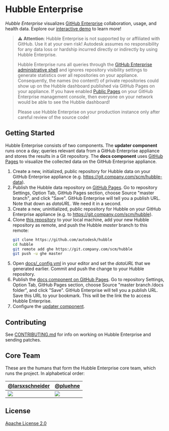 # Hubble Enterprise

_Hubble Enterprise_ visualizes [GitHub Enterprise](https://enterprise.github.com) collaboration, usage, and health data. Explore our [interactive demo](https://autodesk.github.io/hubble/index.html) to learn more!

> :warning: **Attention**: Hubble Enterprise is not supported by or affiliated with GitHub. Use it at your own risk! Autodesk assumes no responsibility for any data loss or hardship incurred directly or indirectly by using Hubble Enterprise.
>
> Hubble Enterprise runs all queries through the [GitHub Enterprise administrative shell](https://help.github.com/enterprise/2.11/admin/guides/installation/administrative-shell-ssh-access/) and ignores repository visibility settings to generate statistics over all repositories on your appliance. Consequently, the names (no content!) of private repositories could show up on the Hubble dashboard published via GitHub Pages on your appliance. If you have enabled [Public Pages](https://help.github.com/enterprise/2.10/admin/guides/installation/configuring-github-enterprise-pages/#setting-github-enterprise-pages-to-be-publicly-accessible) on your GitHub Enterprise management console, then everyone on your network would be able to see the Hubble dashboard!
>
> Please use Hubble Enterprise on your production instance only after careful review of the source code!


## Getting Started

Hubble Enterprise consists of two components. The **updater component** runs once a day; queries relevant data from a GitHub Enterprise appliance and stores the results in a Git repository. The **docs component** uses [GitHub Pages](https://pages.github.com/) to visualize the collected data on the GitHub Enterprise appliance.

1. Create a new, initialized, public repository for Hubble data on your GitHub Enterprise appliance (e.g. https://git.company.com/scm/hubble-data).
1. Publish the Hubble data repository on [GitHub Pages](https://help.github.com/articles/configuring-a-publishing-source-for-github-pages). Go to repository Settings, Option Tab, GitHub Pages section, choose Source "master branch", and click "Save". GitHub Enterprise will tell you a publish URL. Note that down as _dataURL_. We need it in a second.
1. Create a new, uninitialized, public repository for Hubble on your GitHub Enterprise appliance (e.g. to https://git.company.com/scm/hubble).
1. Clone [this repository](https://github.com/autodesk/hubble) to your local machine, add your new Hubble repository as remote, and push the Hubble _master_ branch to this remote: 
    ```sh
    git clone https://github.com/autodesk/hubble
    cd hubble
    git remote add ghe https://git.company.com/scm/hubble
    git push -u ghe master
    ``` 
1. Open [docs/_config.yml](docs/_config.yml) in your editor and set the _dataURL_ that we generated earlier. Commit and push the change to your Hubble repository. 
1. Publish the [docs component on GitHub Pages](https://help.github.com/articles/configuring-a-publishing-source-for-github-pages/#publishing-your-github-pages-site-from-a-docs-folder-on-your-master-branch). Go to repository Settings, Option Tab, GitHub Pages section, choose Source "master branch /docs folder", and click "Save". GitHub Enterprise will tell you a publish URL. Save this URL to your bookmark. This will be the link the to access Hubble Enterprise.
1. Configure the [updater component](updater/README.md).

## Contributing

See [CONTRIBUTING.md](CONTRIBUTING.md) for info on working on Hubble Enterprise and sending patches.

## Core Team

These are the humans that form the Hubble Enterprise core team, which runs the project. In alphabetical order:

| [@larsxschneider](https://github.com/larsxschneider/) | [@pluehne](https://github.com/pluehne) |
|---|---|
| [![](https://avatars3.githubusercontent.com/u/477434?v=4&s=100)](https://github.com/larsxschneider) | [![](https://avatars1.githubusercontent.com/u/3244280?v=4&s=100)](https://github.com/pluehne) |

## License
[Apache License 2.0](LICENSE)

